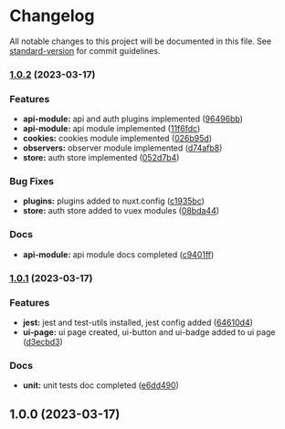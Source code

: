 # Changelog

All notable changes to this project will be documented in this file. See [standard-version](https://github.com/conventional-changelog/standard-version) for commit guidelines.

### [1.0.2](https://github.com/Yan-Doshchinskiy/NuxtTemplate/compare/v1.0.1...v1.0.2) (2023-03-17)


### Features

* **api-module:** api and auth plugins implemented ([96496bb](https://github.com/Yan-Doshchinskiy/NuxtTemplate/commit/96496bbe267b7da28ac6b92614ee68e8b417c0d2))
* **api-module:** api module implemented ([11f6fdc](https://github.com/Yan-Doshchinskiy/NuxtTemplate/commit/11f6fdcb93a1990aedb7fbf02e98845518c073d9))
* **cookies:** cookies module implemented ([026b95d](https://github.com/Yan-Doshchinskiy/NuxtTemplate/commit/026b95dcb014b6e553348bbbbb3b72debbb04b87))
* **observers:** observer module implemented ([d74afb8](https://github.com/Yan-Doshchinskiy/NuxtTemplate/commit/d74afb8d404edd93499e7b8c73ee24caf9b576b2))
* **store:** auth store implemented ([052d7b4](https://github.com/Yan-Doshchinskiy/NuxtTemplate/commit/052d7b4ee05a6ab547a250560ff2c089a33e7807))


### Bug Fixes

* **plugins:** plugins added to nuxt.config ([c1935bc](https://github.com/Yan-Doshchinskiy/NuxtTemplate/commit/c1935bc66d098259acaab2c79cf407234d0fadec))
* **store:** auth store added to vuex modules ([08bda44](https://github.com/Yan-Doshchinskiy/NuxtTemplate/commit/08bda44a066661e49fa73461b95539cc27f2f6f4))


### Docs

* **api-module:** api module docs completed ([c9401ff](https://github.com/Yan-Doshchinskiy/NuxtTemplate/commit/c9401ff02901852069d68fdc94b22c43a8dafaea))

### [1.0.1](https://github.com/Yan-Doshchinskiy/NuxtTemplate/compare/v1.0.0...v1.0.1) (2023-03-17)


### Features

* **jest:** jest and test-utils installed, jest config added ([64610d4](https://github.com/Yan-Doshchinskiy/NuxtTemplate/commit/64610d416c5fe685de15f28862f94e1cb7f3972a))
* **ui-page:** ui page created, ui-button and ui-badge added to ui page ([d3ecbd3](https://github.com/Yan-Doshchinskiy/NuxtTemplate/commit/d3ecbd374f87fcd8ddfae1a84f88b75824ff1757))


### Docs

* **unit:** unit tests doc completed ([e6dd490](https://github.com/Yan-Doshchinskiy/NuxtTemplate/commit/e6dd49028606e4e70dad7b8619494c4d7471f2aa))

## 1.0.0 (2023-03-17)
